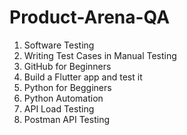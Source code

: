 # Product-Arena-QA
1. Software Testing
2. Writing Test Cases in Manual Testing
3. GitHub for Beginners
4. Build a Flutter app and test it
5. Python for Begginers
6. Python Automation
7. API Load Testing
8. Postman API Testing
